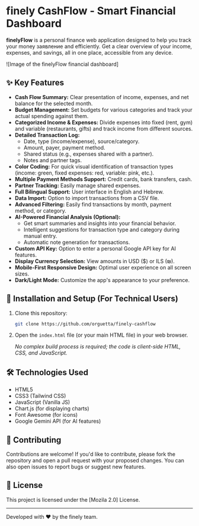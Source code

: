 # finely CashFlow - Smart Financial Dashboard

**finelyFlow** is a personal finance web application designed to help you track your money заявление and efficiently. Get a clear overview of your income, expenses, and savings, all in one place, accessible from any device.

![Image of the finelyFlow financial dashboard]

## ✨ Key Features

* **Cash Flow Summary:** Clear presentation of income, expenses, and net balance for the selected month.
* **Budget Management:** Set budgets for various categories and track your actual spending against them.
* **Categorized Income & Expenses:** Divide expenses into fixed (rent, gym) and variable (restaurants, gifts) and track income from different sources.
* **Detailed Transaction Log:**
    * Date, type (income/expense), source/category.
    * Amount, payer, payment method.
    * Shared status (e.g., expenses shared with a partner).
    * Notes and partner tags.
* **Color Coding:** For quick visual identification of transaction types (income: green, fixed expenses: red, variable: pink, etc.).
* **Multiple Payment Methods Support:** Credit cards, bank transfers, cash.
* **Partner Tracking:** Easily manage shared expenses.
* **Full Bilingual Support:** User interface in English and Hebrew.
* **Data Import:** Option to import transactions from a CSV file.
* **Advanced Filtering:** Easily find transactions by month, payment method, or category.
* **AI-Powered Financial Analysis (Optional):**
    * Get smart summaries and insights into your financial behavior.
    * Intelligent suggestions for transaction type and category during manual entry.
    * Automatic note generation for transactions.
* **Custom API Key:** Option to enter a personal Google API key for AI features.
* **Display Currency Selection:** View amounts in USD ($) or ILS (₪).
* **Mobile-First Responsive Design:** Optimal user experience on all screen sizes.
* **Dark/Light Mode:** Customize the app's appearance to your preference.

## 🚀 Installation and Setup (For Technical Users)

1.  Clone this repository:
    ```bash
    git clone https://github.com/orguetta/finely-cashflow
    ```
2.  Open the `index.html` file (or your main HTML file) in your web browser.

    *No complex build process is required; the code is client-side HTML, CSS, and JavaScript.*

## 🛠️ Technologies Used

* HTML5
* CSS3 (Tailwind CSS)
* JavaScript (Vanilla JS)
* Chart.js (for displaying charts)
* Font Awesome (for icons)
* Google Gemini API (for AI features)

## 🤝 Contributing

Contributions are welcome! If you'd like to contribute, please fork the repository and open a pull request with your proposed changes.
You can also open issues to report bugs or suggest new features.

## 📄 License

This project is licensed under the [Mozila 2.0] License.

---

Developed with ❤️ by the finely team.
